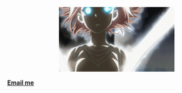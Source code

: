 <div align="center">
<img height="150" src="https://raw.githubusercontent.com/glepnir/glepnir/master/1.gif" alt="gif with funny random cat say thank you." />
</div>

<b><a href="mailto:kenedinovriansyah@gmail.com"> Email me</a></b>
